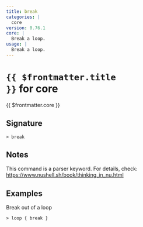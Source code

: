 ```yaml
---
title: break
categories: |
  core
version: 0.76.1
core: |
  Break a loop.
usage: |
  Break a loop.
---
```


# <code>{{ $frontmatter.title }}</code> for core

<div class='command-title'>{{ $frontmatter.core }}</div>

## Signature

```> break ```

## Notes
This command is a parser keyword. For details, check:
  https://www.nushell.sh/book/thinking_in_nu.html
## Examples

Break out of a loop
```shell
> loop { break }
```
